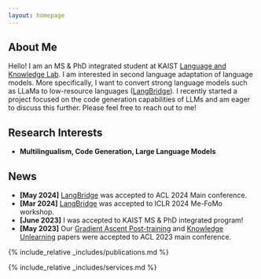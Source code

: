 ```yaml
---
layout: homepage
---
```


## About Me

Hello! I am an MS & PhD integrated student at KAIST [Language and Knowledge Lab](https://lklab.kaist.ac.kr/). I am interested in second language adaptation of language models. More specifically, I want to convert strong language models such as LLaMa to low-resource languages ([LangBridge](https://arxiv.org/abs/2401.10695)). I recently started a project focused on the code generation capabilities of LLMs and am eager to discuss this further. Please feel free to reach out to me!

## Research Interests

- **Multilingualism, Code Generation, Large Language Models**

## News
- **[May 2024]** [LangBridge](https://arxiv.org/abs/2401.10695) was accepted to ACL 2024 Main conference.
- **[Mar 2024]** [LangBridge](https://arxiv.org/abs/2401.10695) was accepted to ICLR 2024 Me-FoMo workshop.
- **[June 2023]** I was accepted to KAIST MS & PhD integrated program!
- **[May 2023]** Our [Gradient Ascent Post-training](https://arxiv.org/abs/2306.07052) and [Knowledge Unlearning](https://arxiv.org/abs/2210.01504) papers were accepted to ACL 2023 main conference.

{% include_relative _includes/publications.md %}

{% include_relative _includes/services.md %}
